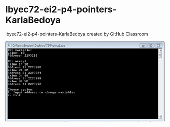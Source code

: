 # lbyec72-ei2-p4-pointers-KarlaBedoya
lbyec72-ei2-p4-pointers-KarlaBedoya created by GitHub Classroom

![](1.PNG)
